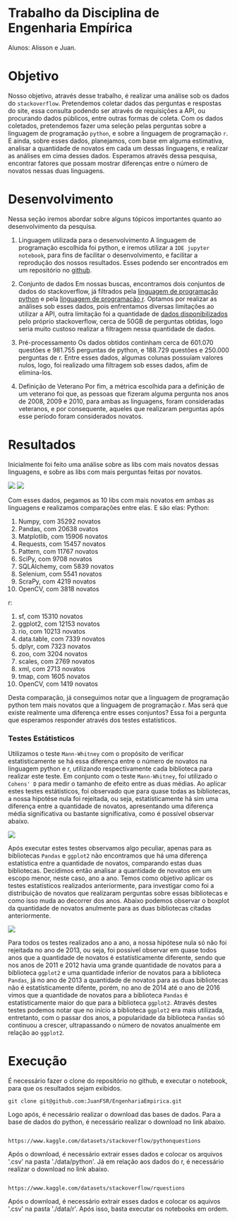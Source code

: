 
# Trabalho da Disciplina de Engenharia Empírica
Alunos: Alisson e Juan.

# Objetivo
Nosso objetivo, através desse trabalho, é realizar uma análise sob os dados do `stackoverflow`. Pretendemos coletar dados das perguntas e respostas do site, essa consulta podendo ser através de requisições a API, ou procurando dados públicos, entre outras formas de coleta. Com os dados coletados, pretendemos fazer uma seleção pelas perguntas sobre a linguagem de programação `python`, e sobre a linguagem de programação `r`. E ainda, sobre esses dados, planejamos, com base em alguma estimativa, analisar a quantidade de novatos em cada um dessas linguagens, e realizar as análises em cima desses dados. Esperamos através dessa pesquisa, encontrar fatores que possam mostrar diferenças entre o número de novatos nessas duas linguagens.
 
 # Desenvolvimento
 Nessa seção iremos abordar sobre alguns tópicos importantes quanto ao desenvolvimento da pesquisa.
 
 1. Linguagem utilizada para o desenvolvimento
 A linguagem de programação escolhida foi python, e iremos utilizar a `IDE jupyter notebook`, para fins de facilitar o desenvolvimento, e facilitar a reprodução dos nossos resultados. Esses podendo ser encontrados em um repositório no <a href="https://github.com/JuanFSR/EngenhariaEmpirica">github</a>.
 
 2. Conjunto de dados
 Em nossas buscas, encontramos dois conjuntos de dados do stackoverflow, já filtrados pela <a href="https://www.kaggle.com/datasets/stackoverflow/pythonquestions">linguagem de programação python</a> e pela <a href="https://www.kaggle.com/datasets/stackoverflow/rquestions"> linguagem de programação r</a>. Optamos por realizar as análises sob esses dados, pois enfrentamos diversas limitações ao utilizar a API, outra limitação foi a quantidade de <a href="https://archive.org/download/stackexchange">dados disponibilizados</a> pelo próprio stackoverflow, cerca de 50GB de perguntas obtidas, logo seria muito custoso realizar a filtragem nessa quantidade de dados. 
 
 3. Pré-processamento
Os dados obtidos continham cerca de 601.070 questões e 981.755 perguntas de python, e 188.729 questões e 250.000 perguntas de r. Entre esses dados, algumas colunas possuíam valores nulos, logo, foi realizado uma filtragem sob esses dados, afim de elimina-los.

 4. Definição de Veterano
Por fim, a métrica escolhida para a definição de um veterano foi que, as pessoas que fizeram alguma pergunta nos anos de 2008, 2009 e 2010, para ambas as linguagens, foram consideradas veteranos, e por consequente, aqueles que realizaram perguntas após esse período foram considerados novatos.

# Resultados
Inicialmente foi feito uma análise sobre as libs com mais novatos dessas linguagens, e sobre as libs com mais perguntas feitas por novatos.

<img src="result/python/0. plot_togheter.png" style="">
</img>

<img src="result/r/0. plot_togheter.png" style="">
</img>

Com esses dados, pegamos as 10 libs com mais novatos em ambas as linguagens e realizamos comparações entre elas. E são elas:
Python:
1. Numpy, com 35292 novatos
2. Pandas, com 20638 ovatos
3. Matplotlib, com 15906 novatos
4. Requests, com 15457 novatos
5. Pattern, com 11767 novatos
6. SciPy, com 9708 novatos
7. SQLAlchemy, com 5839 novatos
8. Selenium, com 5541 novatos
9. ScraPy, com 4219 novatos
10. OpenCV, com 3818 novatos

r:
1. sf, com 15310 novatos
2. ggplot2, com 12153 novatos
3. rio, com 10213 novatos
4. data.table, com 7339 novatos
5. dplyr, com 7323 novatos
6. zoo, com 3204 novatos
7. scales, com 2769 novatos
8. xml, com 2713 novatos
9. tmap, com 1605 novatos
10. OpenCV, com 1419 novatos

Desta comparação, já conseguimos notar que a linguagem de programação python tem mais novatos que a linguagem de programação r. Mas será que existe realmente uma diferença entre esses conjuntos? Essa foi a pergunta que esperamos responder através dos testes estatísticos.

### Testes Estátisticos
Utilizamos o teste `Mann-Whitney` com o propósito de verificar estatisticamente se há essa diferença entre o número de novatos na linguagem python e r, utilizando respectivamente cada biblioteca para realizar este teste. Em conjunto com o teste `Mann-Whitney`, foi utilizado o `Cohens' D` para medir o tamanho de efeito entre as duas médias.
Ao aplicar estes testes estátisticos, foi observado que para quase todas as bibliotecas, a nossa hipotése nula foi rejeitada, ou seja, estatísticamente há sim uma diferença entre a quantidade de novatos, apresentando uma diferença média significativa ou bastante significativa, como é possível observar abaixo.

<img src="result/boxplot/0.box_plot.png" style="">
</img>

Após executar estes testes observamos algo peculiar, apenas para as bibliotecas `Pandas` e `ggplot2` não encontramos que há uma diferença estatística entre a quantidade de novatos, comparando estas duas bibliotecas. Decidimos então analisar a quantidade de novatos em um escopo menor, neste caso, ano a ano. Temos como objetivo aplicar os testes estatísticos realizados anteriormente, para investigar como foi a distribuição de novatos que realizaram perguntas sobre essas bibliotecas e como isso muda ao decorrer dos anos. Abaixo podemos observar o boxplot da quantidade de novatos anulmente para as duas bibliotecas citadas anteriormente.

<img src="result/boxplot/1.box_plot.png" style="">
</img>

Para todos os testes realizados ano a ano, a nossa hipótese nula só não foi rejeitada no ano de 2013, ou seja, foi possível observar em quase todos anos que a quantidade de novatos é estatísticamente diferente, sendo que nos anos de 2011 e 2012 havia uma grande quantidade de novatos para a biblioteca `ggplot2` e uma quantidade inferior de novatos para a biblioteca `Pandas`, já no ano de 2013 a quantidade de novatos para as duas bibliotecas não é estatísticamente difente, porém, no ano de 2014 até o ano de 2016 vimos que a quantidade de novatos para a biblioteca `Pandas` é estatísticamente maior do que para a biblioteca `ggplot2`. Através destes testes podemos notar que no início a biblioteca `ggplot2` era mais utilizada, entretanto, com o passar dos anos, a popularidade da biblioteca `Pandas` só continuou a crescer, ultrapassando o número de novatos anualmente em relação ao `ggplot2`.

# Execução
É necessário fazer o clone do repositório no github, e executar o notebook, para que os resultados sejam exibidos.

```
git clone git@github.com:JuanFSR/EngenhariaEmpirica.git
```

Logo após, é necessário realizar o download das bases de dados. Para a base de dados do python, é necessário realizar o download no link abaixo.

```

https://www.kaggle.com/datasets/stackoverflow/pythonquestions

```

Após o download, é necessário extrair esses dados e colocar os arquivos '.csv' na pasta './data/python'. Já em relação aos dados do r, é necessário realizar o download no link abaixo.


```

https://www.kaggle.com/datasets/stackoverflow/rquestions

```  

Após o download, é necessário extrair esses dados e colocar os aquivos '.csv' na pasta './data/r'.
Após isso, basta executar os notebooks em ordem.
